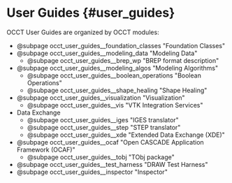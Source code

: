 User Guides {#user_guides}
===========

OCCT User Guides are organized by OCCT modules:

* @subpage occt_user_guides__foundation_classes "Foundation Classes"
* @subpage occt_user_guides__modeling_data "Modeling Data"
  * @subpage occt_user_guides__brep_wp "BREP format description"
* @subpage occt_user_guides__modeling_algos "Modeling Algorithms"
  * @subpage occt_user_guides__boolean_operations "Boolean Operations"
  * @subpage occt_user_guides__shape_healing "Shape Healing"
* @subpage occt_user_guides__visualization "Visualization"
  * @subpage occt_user_guides__vis "VTK Integration Services"
* Data Exchange
  * @subpage occt_user_guides__iges "IGES translator"
  * @subpage occt_user_guides__step "STEP translator"
  * @subpage occt_user_guides__xde  "Extended Data Exchange (XDE)"
* @subpage occt_user_guides__ocaf "Open CASCADE Application Framework (OCAF)"
  * @subpage occt_user_guides__tobj "TObj package"
* @subpage occt_user_guides__test_harness "DRAW Test Harness"
* @subpage occt_user_guides__inspector "Inspector"